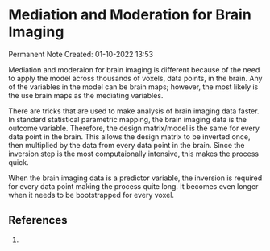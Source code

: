 # Mediation and Moderation for Brain Imaging
Permanent Note
Created: 01-10-2022 13:53


Mediation and moderaion for brain imaging is different because of the need to apply the model across thousands of voxels, data points, in the brain. Any of the variables in the model can be brain maps; however, the most likely is the use brain maps as the mediating variables. 

There are tricks that are used to make analysis of brain imaging data faster. In standard statistical parametric mapping, the brain imaging data is the outcome variable. Therefore, the design matrix/model is the same for every data point in the brain. This allows the design matrix to be inverted once, then multiplied by the data from every data point in the brain. Since the inversion step is the most computaionally intensive, this makes the process quick. 

When the brain imaging data is a predictor variable, the inversion is required for every data point making the process quite long. It becomes even longer when it needs to be bootstrapped for every voxel.


## References
1. 